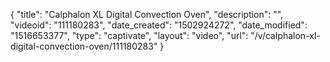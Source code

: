 {
    "title": "Calphalon XL Digital Convection Oven",
    "description": "",
    "videoid": "111180283",
    "date_created": "1502924272",
    "date_modified": "1516653377",
    "type": "captivate",
    "layout": "video",
    "url": "\/v\/calphalon-xl-digital-convection-oven\/111180283"
}